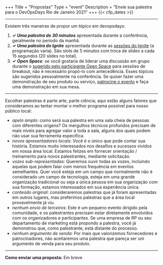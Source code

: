 +++
Title = "Propostas"
Type = "event"
Description = "Envie sua palestra para o DevOpsDays Rio de Janeiro 2021"
+++
  {{< cfp_dates >}}

<hr>

Existem três maneiras de propor um tópico em devopsdays:
<ol>
  <li><strong>✓ <em>Uma palestra de 30 minutos</em></strong> apresentada durante a conferência, geralmente no período da manhã. </li>
  <li><strong>✓ <em>Uma palestra do Ignite</em></strong> apresentada durante as <a href="/pages/ignite-talks-format">sessões do Ignite</a> (a programação varia). São slots de 5 minutos com troca de slides a cada 15 segundos (20 slides no total). </li>
  <li><strong>✓ <em>Open Space</em></strong>: se você gostaria de liderar uma discussão em grupo durante o <a href="/pages/open-space-format">sugerido pelo participante Open Space</a> para sessões de breakout, não é necessário propô-lo com antecedência. Esses tópicos são sugeridos pessoalmente na conferência. Se quiser fazer uma demonstração de seu produto ou serviço, <a href="../sponsor">patrocine o evento</a> e faça uma demonstração em sua mesa.
</ol>

<hr>

Escolher palestras é parte arte, parte ciência; aqui estão alguns fatores que consideramos ao tentar montar o melhor programa possível para nosso público local:

- _apelo amplo_: como será sua palestra em uma sala cheia de pessoas com diferentes origens? Os mergulhos técnicos profundos precisam de mais níveis para agregar valor a toda a sala, alguns dos quais podem não usar sua ferramenta específica.
- _novos apresentadores locais_: Você é o único que pode contar sua história. Estamos muito interessados ​​nos desafios e sucessos vividos em nossa área local. Estamos felizes em fornecer orientação / treinamento para novos palestrantes, mediante solicitação.
- _vozes sub-representadas_: Queremos ouvir todas as vozes, incluindo aquelas que podem falar com menos frequência em eventos semelhantes. Quer você esteja em um campo que normalmente não é considerado um campo de tecnologia, esteja em uma grande organização tradicional ou seja a única pessoa em sua organização com sua formação, estamos interessados ​​em sua experiência única.
- _conteúdo original_: consideraremos palestras que já foram apresentadas em outros lugares, mas preferimos palestras que a área local provavelmente já viu.
- _nenhum envio de terceiros_: Este é um pequeno evento dirigido pela comunidade, e os palestrantes precisam estar diretamente envolvidos com os organizadores e participantes. Se uma empresa de RP ou seu departamento de marketing está propondo a palestra, você já demonstrou que, como palestrante, está distante do processo.
- _nenhum argumento de venda_: Por mais que valorizemos fornecedores e patrocinadores, não aceitaremos uma palestra que pareça ser um argumento de venda para seu produto.

<hr>

<strong> Como enviar uma proposta:</strong> Em breve